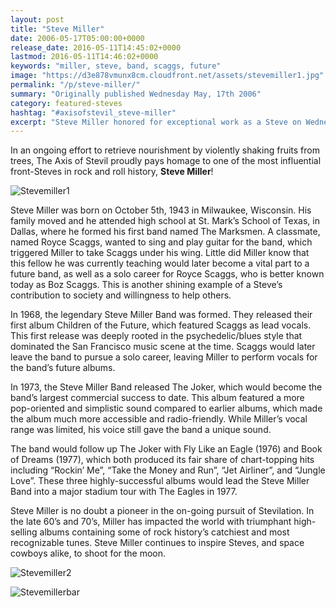 ```yaml
---
layout: post
title: "Steve Miller"
date: 2006-05-17T05:00:00+0000
release_date: 2016-05-11T14:45:02+0000
lastmod: 2016-05-11T14:46:02+0000
keywords: "miller, steve, band, scaggs, future"
image: "https://d3e878vmunx8cm.cloudfront.net/assets/stevemiller1.jpg"
permalink: "/p/steve-miller/"
summary: "Originally published Wednesday May, 17th 2006"
category: featured-steves
hashtag: "#axisofstevil_steve-miller"
excerpt: "Steve Miller honored for exceptional work as a Steve on Wednesday May, 17th 2006"
---
```


[id_1]: https://d3e878vmunx8cm.cloudfront.net/assets/stevemiller1.jpg "Stevemiller1"[id_2]: https://d3e878vmunx8cm.cloudfront.net/assets/stevemiller2.jpg "Stevemiller2"[id_3]: https://d3e878vmunx8cm.cloudfront.net/assets/stevemillerbar.jpg "Stevemillerbar"

In an ongoing effort to retrieve nourishment by violently shaking fruits from trees, The Axis of Stevil proudly pays homage to one of the most influential front-Steves in rock and roll history, **Steve Miller**!

![Stevemiller1][id_1]

Steve Miller was born on October 5th, 1943 in Milwaukee, Wisconsin.  His family moved and he attended high school at St. Mark’s School of Texas, in Dallas, where he formed his first band named The Marksmen.  A classmate, named Royce Scaggs, wanted to sing and play guitar for the band, which triggered Miller to take Scaggs under his wing.  Little did Miller know that this fellow he was currently teaching would later become a vital part to a future band, as well as a solo career for Royce Scaggs, who is better known today as Boz Scaggs.  This is another shining example of a Steve’s contribution to society and willingness to help others.

In 1968, the legendary Steve Miller Band was formed.  They released their first album Children of the Future, which featured Scaggs as lead vocals.  This first release was deeply rooted in the psychedelic/blues style that dominated the San Francisco music scene at the time.  Scaggs would later leave the band to pursue a solo career, leaving Miller to perform vocals for the band’s future albums.

In 1973, the Steve Miller Band released The Joker, which would become the band’s largest commercial success to date.  This album featured a more pop-oriented and simplistic sound compared to earlier albums, which made the album much more accessible and radio-friendly.  While Miller’s vocal range was limited, his voice still gave the band a unique sound. 

The band would follow up The Joker with Fly Like an Eagle (1976) and Book of Dreams (1977), which both produced its fair share of chart-topping hits including “Rockin’ Me”, “Take the Money and Run”, “Jet Airliner”, and “Jungle Love”. These three highly-successful albums would lead the Steve Miller Band into a major stadium tour with The Eagles in 1977.

Steve Miller is no doubt a pioneer in the on-going pursuit of Stevilation.  In the late 60’s and 70’s, Miller has impacted the world with triumphant high-selling albums containing some of rock history’s catchiest and most recognizable tunes.  Steve Miller continues to inspire Steves, and space cowboys alike, to shoot for the moon.

![Stevemiller2][id_2]

![Stevemillerbar][id_3]
